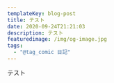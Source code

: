 ```yaml
---
templateKey: blog-post
title: テスト
date: 2020-09-24T21:21:03
description: テスト
featuredimage: /img/og-image.jpg
tags:
  - "@tag_comic 日記"
---
```

テスト